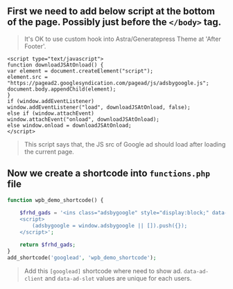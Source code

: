 ## First we need to add below script at the bottom of the page. Possibly just before the `</body>` tag.

> It's OK to use custom hook into Astra/Generatepress Theme at 'After Footer'.

```JS
<script type="text/javascript">
function downloadJSAtOnload() {
var element = document.createElement("script");
element.src = "https://pagead2.googlesyndication.com/pagead/js/adsbygoogle.js";
document.body.appendChild(element);
}
if (window.addEventListener)
window.addEventListener("load", downloadJSAtOnload, false);
else if (window.attachEvent)
window.attachEvent("onload", downloadJSAtOnload);
else window.onload = downloadJSAtOnload;
</script>
```

> This script says that, the JS src of Google ad should load after loading the current page.

## Now we create a shortcode into `functions.php` file

```PHP
function wpb_demo_shortcode() { 
	
	$frhd_gads = '<ins class="adsbygoogle" style="display:block;" data-ad-client="ca-pub-8960012494049607" data-ad-slot="1644967317" data-ad-format="auto" data-full-width-responsive="true"></ins>
	<script>
		(adsbygoogle = window.adsbygoogle || []).push({});
	</script>';

	return $frhd_gads;
}
add_shortcode('googlead', 'wpb_demo_shortcode');
```

> Add this `[googlead]` shortcode where need to show ad.
> `data-ad-client` and `data-ad-slot` values are unique for each users.

